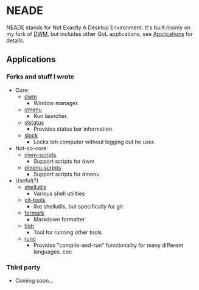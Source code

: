 # NEADE

NEADE stands for Not Exactly A Desktop Environment. It's built mainly on my fork
of [DWM](https://github.com/dk949/dwm), but includes other QoL applications, see
[Applications](#Applications) for details.

## <a name="Applications"></a> Applications

### Forks and stuff I wrote

* Core:
  * [dwm](https://github.com/dk949/dwm)
    * Window manager.
  * [dmenu](https://github.com/dk949/dmenu)
    * Run launcher.
  * [slstatus](https://github.com/dk949/slstatus)
    * Provides status bar information.
  * [slock](https://github.com/dk949/slock)
    * Locks teh computer without logging out he user.
* Not-so-core:
  * [dwm-scripts](https://github.com/dk949/dwm-scripts)
    * Support scripts for dwm
  * [dmenu-scripts](https://github.com/dk949/dmenu-scripts)
    * Support scripts for dmenu
* Useful(?)
  * [shellutils](https://github.com/dk949/shellutils)
    * Various shell utilities
  * [git-tools](https://github.com/dk949/git-tools)
    * like shellutils, but specifically for git
  * [formark](https://github.com/dk949/formark)
    * Markdown formatter
  * [bldr](https://github.com/dk949/bldr)
    * Tool for running other tools
  * [runc](https://github.com/dk949/runc)
    * Provides "compile-and-run" functionality for many different languages. coc

### Third party
* Coming soon...
